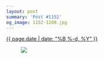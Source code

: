 ```yaml
---
layout: post
summary: 'Post #1152'
og_image: 1152-1280.jpg
---
```


<p>
 <time>
  <a href="/1152">
   {{ page.date | date: "%B %-d, %Y" }}
  </a>
 </time>
 <a href="/1152">
  <figure data-taken="5/3/2020">
   <img sizes="(min-width: 700px) 50vw, calc(100vw - 2rem)" src="{{ site.assets_url }}/1152-640.jpg" srcset="{{ site.assets_url }}/1152-320.jpg 320w, {{ site.assets_url }}/1152-640.jpg 640w, {{ site.assets_url }}/1152-960.jpg 960w, {{ site.assets_url }}/1152-1280.jpg 1280w"/>
  </figure>
 </a>
</p>
